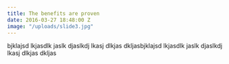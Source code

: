 ```yaml
---
title: The benefits are proven
date: 2016-03-27 18:48:00 Z
image: "/uploads/slide3.jpg"
---
```


bjklajsd lkjasdlk jaslk djaslkdj lkasj dlkjas dkljasbjklajsd lkjasdlk jaslk djaslkdj lkasj dlkjas dkljas
